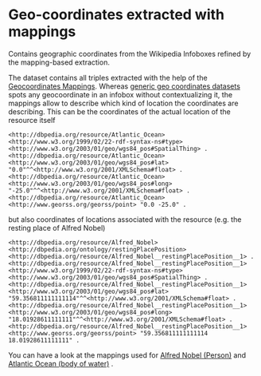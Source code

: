 
# Geo-coordinates extracted with mappings  
Contains geographic coordinates from the Wikipedia Infoboxes refined by the mapping-based extraction.  
  
The dataset contains all triples extracted with the help of the [Geocoordinates Mappings](http://mappings.dbpedia.org/index.php/Template:GeocoordinatesMapping). Whereas [generic geo coordinates datasets](https://databus.dbpedia.org/dbpedia/generic/geo-coordinates) spots any geocoordinate in an infobox without contextualizing it, the mappings allow to describe which kind of location the coordinates are describing. This can be the coordinates of the actual location of the resource  itself
  

    <http://dbpedia.org/resource/Atlantic_Ocean> <http://www.w3.org/1999/02/22-rdf-syntax-ns#type> <http://www.w3.org/2003/01/geo/wgs84_pos#SpatialThing> .  
    <http://dbpedia.org/resource/Atlantic_Ocean> <http://www.w3.org/2003/01/geo/wgs84_pos#lat> "0.0"^^<http://www.w3.org/2001/XMLSchema#float> .  
    <http://dbpedia.org/resource/Atlantic_Ocean> <http://www.w3.org/2003/01/geo/wgs84_pos#long> "-25.0"^^<http://www.w3.org/2001/XMLSchema#float> .  
    <http://dbpedia.org/resource/Atlantic_Ocean> <http://www.georss.org/georss/point> "0.0 -25.0" .  

  
but also coordinates of locations associated with the resource (e.g. the resting place of Alfred Nobel) 
  

    <http://dbpedia.org/resource/Alfred_Nobel> <http://dbpedia.org/ontology/restingPlacePosition> <http://dbpedia.org/resource/Alfred_Nobel__restingPlacePosition__1> .  
    <http://dbpedia.org/resource/Alfred_Nobel__restingPlacePosition__1> <http://www.w3.org/1999/02/22-rdf-syntax-ns#type> <http://www.w3.org/2003/01/geo/wgs84_pos#SpatialThing> .  
    <http://dbpedia.org/resource/Alfred_Nobel__restingPlacePosition__1> <http://www.w3.org/2003/01/geo/wgs84_pos#lat> "59.356811111111114"^^<http://www.w3.org/2001/XMLSchema#float> .  
    <http://dbpedia.org/resource/Alfred_Nobel__restingPlacePosition__1> <http://www.w3.org/2003/01/geo/wgs84_pos#long> "18.01928611111111"^^<http://www.w3.org/2001/XMLSchema#float> .  
    <http://dbpedia.org/resource/Alfred_Nobel__restingPlacePosition__1> <http://www.georss.org/georss/point> "59.356811111111114 18.01928611111111" .  

  
You can have a look at the mappings used for [Alfred Nobel (Person)](http://mappings.dbpedia.org/index.php/Mapping_en:Infobox_person) and [Atlantic Ocean (body of water)](http://mappings.dbpedia.org/index.php/Mapping_en:Infobox_body_of_water) .